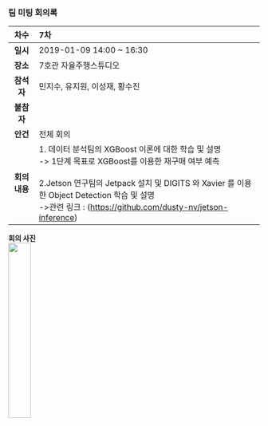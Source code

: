### 팀 미팅 회의록

|     차수     | 7차                                                         |
| :----------: | :----------------------------------------------------------- |
|   **일시**   | 2019-01-09 14:00 ~ 16:30                                    |
|   **장소**   | 7호관 자율주행스튜디오                                             |
|  **참석자**  | 민지수, 유지원, 이성재, 황수진                               |
|  **불참자**  |                                                              |
|   **안건**   | 전체 회의                                                    |
| **회의내용** | 1. 데이터 분석팀의 XGBoost 이론에 대한 학습 및 설명 <br/> -> 1단계 목표로 XGBoost를 이용한 재구매 여부 예측 <br/><br/> 2.Jetson 연구팀의 Jetpack 설치 및 DIGITS 와 Xavier 를 이용한 Object Detection 학습 및 설명 <br/> ->관련 링크 : (https://github.com/dusty-nv/jetson-inference) |

**회의 사진**<br/>
<img src="https://github.com/kookmin-sw/2019-cap1-2019_4/blob/upload_pictures/doc/회의록/pictures/2019_01_09.JPG" width="30%" height="30%">
